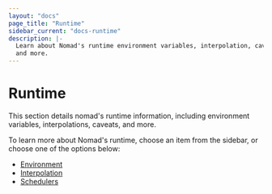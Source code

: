 ```yaml
---
layout: "docs"
page_title: "Runtime"
sidebar_current: "docs-runtime"
description: |-
  Learn about Nomad's runtime environment variables, interpolation, caveats,
  and more.
---
```


# Runtime

This section details nomad's runtime information, including environment
variables, interpolations, caveats, and more.

To learn more about Nomad's runtime, choose an item from the sidebar, or choose
one of the options below:

- [Environment](/docs/runtime/environment.html)
- [Interpolation](/docs/runtime/interpolation.html)
- [Schedulers](/docs/runtime/schedulers.html)
